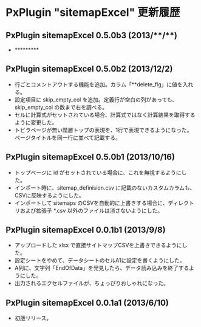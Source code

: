 
# PxPlugin "sitemapExcel" 更新履歴

## PxPlugin sitemapExcel 0.5.0b3 (2013/\*\*/\*\*)

- \*\*\*\*\*\*\*\*\*


## PxPlugin sitemapExcel 0.5.0b2 (2013/12/2)

- 行ごとコメントアウトする機能を追加。カラム「\**delete_flg」に値を入れる。
- 設定項目に skip_empty_col を追加。定義行が空白の列があっても、skip_empty_col の数まで右を調べる。
- セルに計算式がセットされている場合、計算式ではなく計算結果を取得するように変更した。
- トビラページが無い階層トップの表現を、1行で表現できるようになった。ページタイトルを同一行に並べて記載する。


## PxPlugin sitemapExcel 0.5.0b1 (2013/10/16)

- トップページに id がセットされている場合に、これを無視するようにした。
- インポート時に、sitemap_definision.csv に記載のないカスタムカラムも、CSVに反映するようにした。
- インポートして sitemaps のCSVを自動的に上書きする場合に、ディレクトリおよび拡張子 \*.csv 以外のファイルは消さないようにした。


## PxPlugin sitemapExcel 0.0.1b1 (2013/9/8)

- アップロードした xlsx で直接サイトマップCSVを上書きできるようにした。
- 設定シートをやめて、データシートのセルA1に設定を書くようにした。
- A列に、文字列「EndOfData」を発見したら、データ読み込みを終了するようにした。
- 出力されるエクセルファイルが、ちょっぴりおしゃれになった。


## PxPlugin sitemapExcel 0.0.1a1 (2013/6/10)

- 初版リリース。

